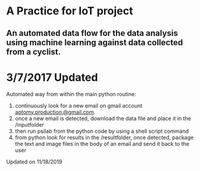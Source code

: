 # A Practice for IoT project 
## An automated data flow for the data analysis using machine learning against data collected from a cyclist.

# 3/7/2017 Updated

Automated way from within the main python routine:

1) continuously look for a new email on gmail account aptomy.production.@gmail.com.
2) once a new email is detected, download the data file and place it in the /inputfolder
3) then run psilab from the python code by using a shell script command
4) from python look for results in the /resultfolder, once detected, package the text and image files in the body of an email and send it back to the user

Updated on 11/18/2019


